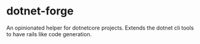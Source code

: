 # dotnet-forge
An opinionated helper for dotnetcore projects. Extends the dotnet cli tools to have rails like code generation. 
